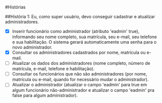 #Histórias

##História 1: Eu, como super usuário, devo conseguir cadastrar e atualizar administradores.

- [x] Inserir funcionário como administrador (atributo 'eadmin' true), informando seu nome completo, sua matrícula, seu e-mail, seu telefone e sua habilitação. O sistema gerará automaticamente uma senha para o novo administrador.
- [x] Consultar os administradores cadastrados por nome, matrícula ou e-mail.
- [ ] Atualizar os dados dos administradores (nome completo, número de matrícula, e-mail, telefone e habilitação).
- [ ] Consultar os funcionários que não são administradores (por nome, matrícula ou e-mail, quando for necessário mudar o administrador).
- [ ] Atualizar o administrador (atualizar o campo 'eadmin' para true em algum funcionário não-administrador e atualizar o campo 'eadmin' pra false para algum administrador).
